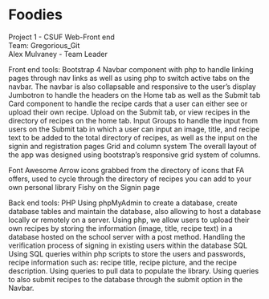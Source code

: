 # Foodies
Project 1 - CSUF Web-Front end<br/>
Team: Gregorious_Git<br/>
Alex Mulvaney - Team Leader<br/>



Front end tools:
Bootstrap 4
Navbar component with php to handle linking pages through nav links as well as using php to switch active tabs on the navbar. The navbar is also collapsable and responsive to the user’s display
Jumbotron to handle the headers on the Home tab as well as the Submit tab
Card component to handle the recipe cards that a user can either see or upload their own recipe. Upload on the Submit tab, or view recipes in the directory of recipes on the home tab.
Input Groups to handle the input from users on the Submit tab in which a user can input an image, title, and recipe text to be added to the total directory of recipes, as well as the input on the signin and registration pages
Grid and column system The overall layout of the app was designed using bootstrap’s responsive grid system of columns.

Font Awesome
Arrow icons grabbed from the directory of icons that FA offers, used to cycle through the directory of recipes you can add to your own personal library
Fishy on the Signin page



Back end tools:
PHP
Using phpMyAdmin to create a database, create database tables and maintain the database, also allowing to host a database locally or remotely on a server. 
Using php, we allow users to upload their own recipes by storing the information (image, title, recipe text) in a database hosted on the school server with a post method.
Handling the verification process of signing in existing users within the database
SQL
Using SQL queries within php scripts to store the users and passwords, recipe information such as: recipe title, recipe picture, and the recipe description. 
Using queries to pull data to populate the library.
Using queries to also submit recipes to the database through the submit option in the Navbar.